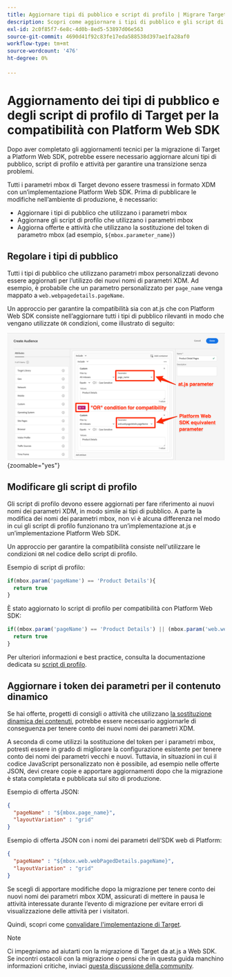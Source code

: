```yaml
---
title: Aggiornare tipi di pubblico e script di profilo | Migrare Target da at.js 2.x a Web SDK
description: Scopri come aggiornare i tipi di pubblico e gli script di profilo di Adobe Target per verificarne la compatibilità con Experience Platform Web SDK.
exl-id: 2c0f85f7-6e8c-4d0b-8ed5-53897d06e563
source-git-commit: 4690d41f92c83fe17eda588538d397ae1fa28af0
workflow-type: tm+mt
source-wordcount: '476'
ht-degree: 0%

---
```


# Aggiornamento dei tipi di pubblico e degli script di profilo di Target per la compatibilità con Platform Web SDK

Dopo aver completato gli aggiornamenti tecnici per la migrazione di Target a Platform Web SDK, potrebbe essere necessario aggiornare alcuni tipi di pubblico, script di profilo e attività per garantire una transizione senza problemi.

Tutti i parametri mbox di Target devono essere trasmessi in formato XDM con un’implementazione Platform Web SDK. Prima di pubblicare le modifiche nell’ambiente di produzione, è necessario:

* Aggiornare i tipi di pubblico che utilizzano i parametri mbox
* Aggiornare gli script di profilo che utilizzano i parametri mbox
* Aggiorna offerte e attività che utilizzano la sostituzione del token di parametro mbox (ad esempio, `${mbox.parameter_name}`)

## Regolare i tipi di pubblico

Tutti i tipi di pubblico che utilizzano parametri mbox personalizzati devono essere aggiornati per l’utilizzo dei nuovi nomi di parametri XDM. Ad esempio, è probabile che un parametro personalizzato per `page_name` venga mappato a `web.webpagedetails.pageName`.

Un approccio per garantire la compatibilità sia con at.js che con Platform Web SDK consiste nell’aggiornare tutti i tipi di pubblico rilevanti in modo che vengano utilizzate `OR` condizioni, come illustrato di seguito:

![Come visualizzare l&#39;aggiornamento di un pubblico Target per la compatibilità con Platform Web SDK](assets/target-audience-update.png){zoomable="yes"}

## Modificare gli script di profilo

Gli script di profilo devono essere aggiornati per fare riferimento ai nuovi nomi dei parametri XDM, in modo simile ai tipi di pubblico. A parte la modifica dei nomi dei parametri mbox, non vi è alcuna differenza nel modo in cui gli script di profilo funzionano tra un’implementazione at.js e un’implementazione Platform Web SDK.

Un approccio per garantire la compatibilità consiste nell&#39;utilizzare le condizioni `OR` nel codice dello script di profilo.

Esempio di script di profilo:

```Javascript
if(mbox.param('pageName') == 'Product Details'){
  return true
}
```

È stato aggiornato lo script di profilo per compatibilità con Platform Web SDK:

```Javascript
if((mbox.param('pageName') == 'Product Details') || (mbox.param('web.webPageDetails.pageName') =='Product Details')){
  return true
}
```

Per ulteriori informazioni e best practice, consulta la documentazione dedicata su [script di profilo](https://experienceleague.adobe.com/docs/target/using/audiences/visitor-profiles/profile-parameters.html).

## Aggiornare i token dei parametri per il contenuto dinamico

Se hai offerte, progetti di consigli o attività che utilizzano [la sostituzione dinamica dei contenuti](https://experienceleague.adobe.com/docs/target/using/experiences/offers/passing-profile-attributes-to-the-html-offer.html), potrebbe essere necessario aggiornarle di conseguenza per tenere conto dei nuovi nomi dei parametri XDM.

A seconda di come utilizzi la sostituzione del token per i parametri mbox, potresti essere in grado di migliorare la configurazione esistente per tenere conto dei nomi dei parametri vecchi e nuovi. Tuttavia, in situazioni in cui il codice JavaScript personalizzato non è possibile, ad esempio nelle offerte JSON, devi creare copie e apportare aggiornamenti dopo che la migrazione è stata completata e pubblicata sul sito di produzione.

Esempio di offerta JSON:

```JSON
{
  "pageName" : "${mbox.page_name}",
  "layoutVariation" : "grid"
}
```

Esempio di offerta JSON con i nomi dei parametri dell’SDK web di Platform:

```JSON
{
  "pageName" : "${mbox.web.webPagedDetails.pageName}",
  "layoutVariation" : "grid"
}
```

Se scegli di apportare modifiche dopo la migrazione per tenere conto dei nuovi nomi dei parametri mbox XDM, assicurati di mettere in pausa le attività interessate durante l’evento di migrazione per evitare errori di visualizzazione delle attività per i visitatori.

Quindi, scopri come [convalidare l&#39;implementazione di Target](validate.md).

>[!NOTE]
>
>Ci impegniamo ad aiutarti con la migrazione di Target da at.js a Web SDK. Se incontri ostacoli con la migrazione o pensi che in questa guida manchino informazioni critiche, inviaci [questa discussione della community](https://experienceleaguecommunities.adobe.com/t5/adobe-experience-platform-data/tutorial-discussion-migrate-target-from-at-js-to-web-sdk/m-p/575587#M463).
